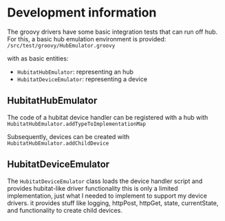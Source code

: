 # Development information

The groovy drivers have some basic integration tests that can run off hub. For this, a basic hub emulation environment is provided:
`/src/test/groovy/HubEmulator.groovy`

with as basic entities:
* `HubitatHubEmulator`: representing an hub
*  `HubitatDeviceEmulator`: representing a device



## HubitatHubEmulator
The code of a hubitat device handler can be registered with a hub with `HubitatHubEmulator.addTypeToImplementationMap` 

Subsequently, devices can be created with `HubitatHubEmulator.addChildDevice`

## HubitatDeviceEmulator
The `HubitatDeviceEmulator` class loads the device handler script and provides hubitat-like driver functionality
this is only a limited implementation, just what I needed to implement to support my device drivers.
it provides stuff like logging, httpPost, httpGet, state, currentState, and functionality to create child devices.
